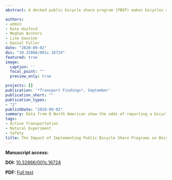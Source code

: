 ```yaml
---
abstract: A docked public bicycle share program (PBSP) makes bicycles available to the public. There is limited evidence on the impact of PBSPs on safety. We estimated the impacts of implementing a PBSP on the likelihood of bicycle crashes using a difference in differences approach with repeated cross-sectional survey data (self-reported crashes) collected in 8 Canadian and US cities, from 2012-2014. Relative to control cities (Detroit, Philadelphia, Vancouver), we found that the odds of reporting a bicycling crash did not change after implementing a PBSP (New York, Chicago) and were lower in cities that had existing PBSPs (Boston, Montreal, Toronto).

authors:
- admin
- Kate Hosford
- Meghan Winters
- Lise Gauvine
- Daniel Fuller
date: "2020-09-02"
doi: "10.32866/001c.16724"
featured: true
image:
  caption: ''
  focal_point: ""
  preview_only: true

projects: []
publication: '*Transport Findings*, September'
publication_short: ""
publication_types:
- "2"
publishDate: "2020-09-02"
summary: Data from 8 North American show the odds of reporting a bicycling crash were lower in cities that had existing PBSPs (Boston, Montreal, Toronto).
tags:
- Active Transportation
- Natural Experiment
- Safety
title: The Impact of Implementing Public Bicycle Share Programs on Bicycle Crashes
---
```



**Manuscript access:**

**DOI:** [10.32866/001c.16724](https://doi.org/10.32866/001c.16724)

**PDF:** [Full text](./manuscript.pdf) 

